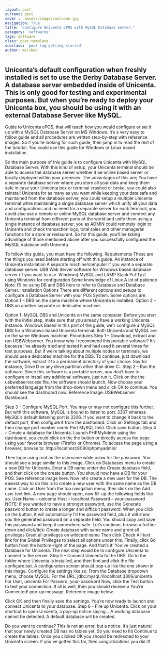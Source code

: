 ```yaml
---
layout: post
current: post
cover :  assets/images/welcome.jpg
navigation: True
title: "Configure Unicenta oPOS with MySQL Database Server."
category: 'softwares'
tags: software
class: post-template
subclass: 'post tag-getting-started'
author: mirshad
---
```


Unicenta’s default configuration when freshly installed is set to use the Derby Database Server. A database server embedded inside of Unicenta. This is only good for testing and experimental purposes. But when you’re ready to deploy your Unicenta box, you should be using it with an external Database Server like MySQL.
---
Guide to Unicenta oPOS, that will teach how you would configure or set it up with a MySQL Database Server on MS Windows. It’s a very easy to follow guide and all procedures are written step-by-step with reference images. So if you’re looking for such guide, then jump in to read the rest of the tutorial. You could use this guide for Windows or Linux based installation.

So the main purpose of this guide is to configure Unicenta with MySQL Database Server.
With this kind of setup, your Unicenta terminal should be able to access the database server whether it be online based server or locally deployed within your premises.
The advantages of this are; You have a separate database server where you store all your data and keep them safe in case your Unicenta box or terminal crashed or broke, you could also reinstall Unicenta for as many as you want while keeping your data safe and maintained from the database server, you could setup a multiple Unicenta terminal while maintaining a single database server which unify all your data and configurations and no need for a separate server for each terminal, you could also use a remote or online MySQL database server and connect any Unicenta terminal from different parts of the world and unify them using a single instance of database server, you as ADMIN could remotely login to Unicenta and check transaction logs, total sales and other managerial functions for a store or restaurant.
So for this guide, you’ll be taking advantage of those mentioned above after you successfully configured the MySQL database with Unicenta.

To follow this guide, you must have the following.
Requirements
These are the things you need before starting off with this guide.
An instance of Unicenta installation
A separate machine/computer if you want a separate database server.
USB Web Server software for Windows based database server (if you want to use. Windows)
MySQL and LAMP Stack
PuTTy if using Windows for configuration
Some knowledge of Linux
A lot of patience
Note: I’ll be using DB and DBS here to refer to Database and Database Server.
Installation Options
There are different options and setups to configure a Database Server with your POS System.
Some options are:
Option 1 – DBS on the same machine where Unicenta is installed.
Option 2 – DBS on another separate or dedicated machine.


Option 1: MySQL DBS and Unicenta on the same computer.
Before you start with the initial step, make sure that you already have a working Unicenta instance.
Windows Based
In this part of the guide, we’ll configure a MySQL DBS for a Windows-based Unicenta terminal.
Both Unicenta and MySQL are on the same Windows machine.
Procedures
Step 1 – Download, extract and run USBWebserver.
You know why I recommend this portable software? It’s because I’ve already tried and tested it and had used it several times for test purposes.
But if we’re talking about multiple nodes or terminals, we should use a dedicated machine for the DBS.
To continue, just download the software, extract it to a permanent directory of your choice. Say for instance, Drive D or any drive partition other than drive C:.
Step 2 – Run the software.
Since this software is a portable server, you don’t have to configure or install any additional software, just run it.
Click on the the usbwebserver.exe file, the software should launch.
Now choose your preferred language from the drop-down menu and click OK to continue.
You should see the dashboard now.
Reference Image: USBWebserver Dashboard.

Step 3 – Configure MySQL Port.
You may or may not configure this further. But with this software, MySQL is bound to listen to port: 3307 whereas MySQL’s default listening port is 3306.
If you want to change it back to the default port, then configure it from the dashboard.
Click on Settings tab and then change port number under Port MySQL field.
Click save button.
Step 4 – Create a database for Unicenta.
Launch PHPMyAdmin using the dashboard, you could click on the the button or directly access the page using your favorite browser (Firefox or Chrome).
To access the page using a browser, browse to:
http://localhost:8080/phpmyadmin/

Then login using root as the username while usbw for the password. You should see a page similar to this image.
Click on Databases menu to create a new DB for Unicenta. Enter a DB name under the Create database field, and then click on the create button. You should now have a DB for your POS. See reference image here.
Now let’s create a new user for the DB. The easiest way to do this is to create a new user with the same name as the DB name.
Click on User from the top navigation menu, then click on the Add user text link. A new page should open, now fill-up the following fields like so.
User Name – unicenta
Host – localhost
Password – your-password
NOTE: if you wanted to have a stronger password, use the Generate password button to create a longer and difficult password. When you click on the button, it will automatically fill the password field, plus it will show you the generated password on a separate field. You should copy and save this password and keep it somewhere safe.
Let’s continue, browse a further down and click/tick:
Create database with same name and grant all privileges
Grant all privileges on wildcard name
Then click Check All text link for the Global Privileges to select all options under this. Finally, click Go button from the bottom-right of the page.
And that’s it! You’ve created a Database for Unicenta. The next step would be to configure Unicenta to connect to the server.
Step 5 – Connect Unicenta to the DBS.
Go to the folder where Unicenta is installed, and then find and click the file configure.bat.
A configuration screen should pop-up like the one shown in this image.
Configure the settings like so;
From the Database dropdown menu, choose MySQL.
For the URL, jdbc:mysql://localhost:3306/unicenta
For User, unicenta
For Passwrd, your-password
Now, click the Test button to test your connection. If all is well, then you should receive a You’re Connected! pop-up message. Reference image below.

Click OK and then finally save the settings. You’re now ready to launch and connect Unicenta to your database.
Step 6 – Fire up Unicenta.
Click on your shortcut to open Unicenta, a pop-up notice saying…
A working database cannot be detected. 
A default database will be created. 

Do you want to continue?
This is not an error, but a notice. It’s just natural that your newly created DB has no tables yet. So you need to hit Continue to create the tables.
Once you clicked OK you should be redirected to your Unicenta screen. If you’ve gotten this far, then congratulations you did it!
